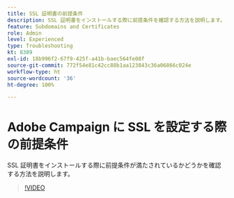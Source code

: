 ```yaml
---
title: SSL 証明書の前提条件
description: SSL 証明書をインストールする際に前提条件を確認する方法を説明します。
feature: Subdomains and Certificates
role: Admin
level: Experienced
type: Troubleshooting
kt: 8389
exl-id: 18b996f2-67f9-425f-a41b-baec564fe08f
source-git-commit: 772f54e81c42cc88b1aa123843c36a06866c024e
workflow-type: ht
source-wordcount: '36'
ht-degree: 100%

---
```


# Adobe Campaign に SSL を設定する際の前提条件

SSL 証明書をインストールする際に前提条件が満たされているかどうかを確認する方法を説明します。

>[!VIDEO](https://video.tv.adobe.com/v/335894?quality=12)
